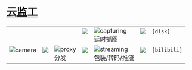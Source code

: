 [云监工](https://live.bilibili.com/655882)
==========

| | | | | | | |
|-|-|-|-|-|-|-|
| | | | ![](https://img.shields.io/static/v1?style=flat-square&label=UDP&message=%E2%86%92)<br>&nbsp; | ![capturing](https://live.xingrz.me/badge/capturing)<br>延时抓图 | ![](https://img.shields.io/static/v1?style=flat-square&label=HEIF&message=%E2%86%92)<br>&nbsp; | `[disk]`<br>&nbsp; |
| ![camera](https://live.xingrz.me/badge/camera)<br>&nbsp; | ![](https://img.shields.io/static/v1?style=flat-square&label=RTSP&message=%E2%86%92)<br>&nbsp; | ![proxy](https://live.xingrz.me/badge/proxy)<br>分发 | ![](https://img.shields.io/static/v1?style=flat-square&label=UDP&message=%E2%86%92)<br>&nbsp; | ![streaming](https://live.xingrz.me/badge/streaming)<br>包装/转码/推流 | ![](https://img.shields.io/static/v1?style=flat-square&label=RTMP&message=%E2%86%92)<br>&nbsp; | `[bilibili]`<br>&nbsp; |
